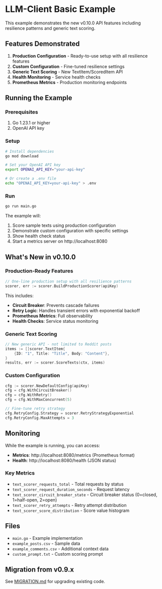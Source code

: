 # LLM-Client Basic Example

This example demonstrates the new v0.10.0 API features including resilience patterns and generic text scoring.

## Features Demonstrated

1. **Production Configuration** - Ready-to-use setup with all resilience features
2. **Custom Configuration** - Fine-tuned resilience settings
3. **Generic Text Scoring** - New TextItem/ScoredItem API
4. **Health Monitoring** - Service health checks
5. **Prometheus Metrics** - Production monitoring endpoints

## Running the Example

### Prerequisites

1. Go 1.23.1 or higher
2. OpenAI API key

### Setup

```bash
# Install dependencies
go mod download

# Set your OpenAI API key
export OPENAI_API_KEY="your-api-key"

# Or create a .env file
echo "OPENAI_API_KEY=your-api-key" > .env
```

### Run

```bash
go run main.go
```

The example will:
1. Score sample texts using production configuration
2. Demonstrate custom configuration with specific settings
3. Show health check status
4. Start a metrics server on http://localhost:8080

## What's New in v0.10.0

### Production-Ready Features

```go
// One-line production setup with all resilience patterns
scorer, err := scorer.BuildProductionScorer(apiKey)
```

This includes:
- **Circuit Breaker**: Prevents cascade failures
- **Retry Logic**: Handles transient errors with exponential backoff
- **Prometheus Metrics**: Full observability
- **Health Checks**: Service status monitoring

### Generic Text Scoring

```go
// New generic API - not limited to Reddit posts
items := []scorer.TextItem{
    {ID: "1", Title: "Title", Body: "Content"},
}
results, err := scorer.ScoreTexts(ctx, items)
```

### Custom Configuration

```go
cfg := scorer.NewDefaultConfig(apiKey)
cfg = cfg.WithCircuitBreaker()
cfg = cfg.WithRetry()
cfg = cfg.WithMaxConcurrent(5)

// Fine-tune retry strategy
cfg.RetryConfig.Strategy = scorer.RetryStrategyExponential
cfg.RetryConfig.MaxAttempts = 3
```

## Monitoring

While the example is running, you can access:

- **Metrics**: http://localhost:8080/metrics (Prometheus format)
- **Health**: http://localhost:8080/health (JSON status)

### Key Metrics

- `text_scorer_requests_total` - Total requests by status
- `text_scorer_request_duration_seconds` - Request latency
- `text_scorer_circuit_breaker_state` - Circuit breaker status (0=closed, 1=half-open, 2=open)
- `text_scorer_retry_attempts` - Retry attempt distribution
- `text_scorer_score_distribution` - Score value histogram

## Files

- `main.go` - Example implementation
- `example_posts.csv` - Sample data
- `example_comments.csv` - Additional context data
- `custom_prompt.txt` - Custom scoring prompt

## Migration from v0.9.x

See [MIGRATION.md](../../MIGRATION.md) for upgrading existing code.